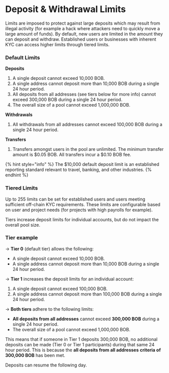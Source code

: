 # Deposit & Withdrawal Limits

Limits are imposed to protect against large deposits which may result from illegal activity (for example a hack where attackers need to quickly move a large amount of funds). By default, new users are limited in the amount they can deposit and withdraw. Established users or businesses with inherent KYC can access higher limits through tiered limits.

### Default Limits

**Deposits**

1. A single deposit cannot exceed 10,000 BOB.
2. A single address cannot deposit more than 10,000 BOB during a single 24 hour period.
3. All deposits from all addresses (see tiers below for more info) cannot exceed 300,000 BOB during a single 24 hour period.
4. The overall size of a pool cannot exceed 1,000,000 BOB.

**Withdrawals**

1. All withdrawals from all addresses cannot exceed 100,000 BOB during a single 24 hour period.

**Transfers**

1. Transfers amongst users in the pool are unlimited. The minimum transfer amount is $0.05 BOB. All transfers incur a $0.10 BOB fee.

{% hint style="info" %}
The $10,000 default deposit limit is an established reporting standard relevant to travel, banking, and other industries.
{% endhint %}

### Tiered Limits

Up to 255 limits can be set for established users and users meeting sufficient off-chain KYC requirements. These limits are configurable based on user and project needs (for projects with high payrolls for example).&#x20;

Tiers increase deposit limits for individual accounts, but do not impact the overall pool size.

### Tier example

\-> **Tier 0** (default tier) allows the following:

* A single deposit cannot exceed 10,000 BOB.
* A single address cannot deposit more than 10,000 BOB during a single 24 hour period.

\-> **Tier 1** increases the deposit limits for an individual account:

1. A single deposit cannot exceed 100,000 BOB.
2. A single address cannot deposit more than 100,000 BOB during a single 24 hour period.

\-> **Both tiers** adhere to the following limits:

* **All deposits from all addresses** cannot exceed **300,000 BOB** during a single 24 hour period.
* The overall size of a pool cannot exceed 1,000,000 BOB.

This means that if someone in Tier 1 deposits 300,000 BOB, no additional deposits can be made (Tier 0 or Tier 1 participants) during that same 24 hour period. This is because the **all deposits from all addresses** **criteria of 300,000 BOB** has been met.

Deposits can resume the following day.&#x20;



